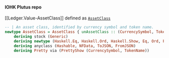 #### IOHK Plutus repo
[[Ledger.Value-AssetClass]] defined as [`AssetClass`](https://github.com/input-output-hk/plutus/blob/master/plutus-ledger-api/src/Plutus/V1/Ledger/Value.hs)

```haskell
-- | An asset class, identified by currency symbol and token name.
newtype AssetClass = AssetClass { unAssetClass :: (CurrencySymbol, TokenName) }
	deriving stock (Generic)
	deriving newtype (Haskell.Eq, Haskell.Ord, Haskell.Show, Eq, Ord, PlutusTx.IsData, Serialise)
	deriving anyclass (Hashable, NFData, ToJSON, FromJSON)
	deriving Pretty via (PrettyShow (CurrencySymbol, TokenName))
```